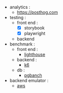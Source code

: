 - analytics :
  - https://posthog.com
- testing :
  - front end :
    - [x] storybook
    - [x] playwright
  - backend
- benchmark :
  - front end :
    - [lighthouse](https://github.com/GoogleChrome/lighthouse)
  - backend :
    - [k6](https://k6.io/)
  - db :
    - [pgbanch](https://www.postgresql.org/docs/current/pgbench.html)
- backend emulator :
  - [aws](https://www.localstack.cloud/)